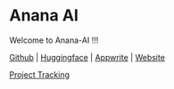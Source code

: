 
# Anana AI

Welcome to Anana-AI !!!


[Github](https://github.com/AnanaAI) | [Huggingface](https://huggingface.co/Anana-AI) | [Appwrite](https://cloud.appwrite.io/console/project-fra-anana/overview/platforms) | [Website](https://anana.spikingneurons.com)

[Project Tracking](https://github.com/orgs/AnanaAI/projects/1)
